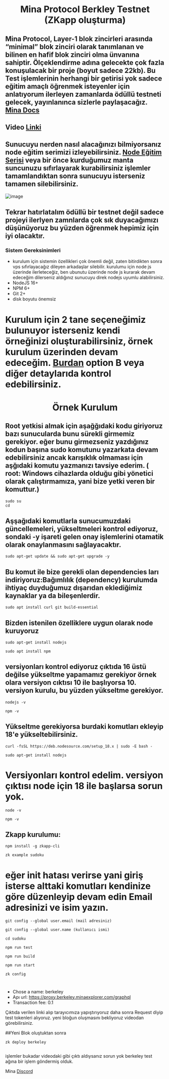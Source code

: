 <h1 align="center">Mina Protocol Berkley Testnet (ZKapp oluşturma)

## Mina Protocol, Layer-1 blok zincirleri arasında “minimal” blok zinciri olarak tanımlanan ve bilinen en hafif blok zinciri olma ünvanına sahiptir. Ölçeklendirme adına gelecekte çok fazla konuşulacak bir proje (boyut sadece 22kb). Bu Test işlemlerinin herhangi bir getirisi yok sadece eğitim amaçlı öğrenmek isteyenler için anlatıyorum ilerleyen zamanlarda ödüllü testneti gelecek, yayınlanınca sizlerle paylaşacağız. [Mina Docs](https://docs.minaprotocol.com/zkapps/how-to-write-a-zkapp)

## Video [Linki](https://youtu.be/62I0tvTnEfQ) 

## Sunucuyu nerden nasıl alacağınızı bilmiyorsanız node eğitim serimizi izleyebilirsiniz. [Node Eğitim Serisi](https://www.youtube.com/playlist?list=PLKxGUfdcj7MVXls2OvTpwx6CnpVJN685w) veya bir önce kurduğumuz manta suncunuzu sıfırlayarak kurabilirsiniz işlemler tamamlandıktan sonra sunucuyu isterseniz tamamen silebilirsiniz. 
 
![image](https://docs.minaprotocol.com/img/homepage/zkapp_developers.png)
## Tekrar hatırlatalım ödüllü bir testnet değil sadece projeyi ilerlyen zamnlarda çok sık duyacağımızı düşünüyoruz bu yüzden öğrenmek hepimiz için iyi olacaktır.

### Sistem Gereksinimleri
 - kurulum için sistemin özellikleri çok önemli değil, zaten bitirdikten sonra vps sıfırlayacağız dileyen arkadaşlar silebilir. kurulumu için node js üzerinde ilerleteceğiz, ben ubunutu üzerinde node js kurarak devam edeceğim dilerseniz aldığınız sunucuyu direk nodejs uyumlu alabilirsiniz.
 - NodeJS 16+
 - NPM 6+
 - Git 2+
 - disk boyutu önemsiz

 # Kurulum için 2 tane seçeneğimiz bulunuyor isterseniz kendi örneğinizi oluşturabilirsiniz, örnek kurulum üzerinden devam edeceğim. [Burdan](https://docs.minaprotocol.com/zkapps/how-to-write-a-zkapp) option B veya diğer detaylarıda kontrol edebilirsiniz.

<h1 align="center">Örnek Kurulum

  ## Root yetkisi almak için aşağğıdaki kodu giriyoruz bazı sunucularda bunu sürekli girmemiz gerekiyor. eğer bunu girmezseniz yazdığınız kodun başına sudo komutunu yazarkata devam edebilirsiniz ancak karışıklık olmaması için aşğıdaki komutu yazmanızı tavsiye ederim. ( root: Windows cihazlarda olduğu gibi yönetici olarak çalıştırmamıza, yani bize yetki veren bir komuttur.)
  ```
  sudo su
  cd
  ```

 ## Aşşağıdaki komutlarla sunucumuzdaki güncellemeleri, yükseltmeleri kontrol ediyoruz, sondaki -y işareti gelen onay işlemlerini otamatik olarak onaylanmasını sağlayacaktır.

  ```
 sudo apt-get update && sudo apt-get upgrade -y
  ```

 ## Bu komut ile bize gerekli olan dependencies ları indiriyoruz:Bağımlılık (dependency) kurulumda ihtiyaç duyduğumuz dışarıdan eklediğimiz kaynaklar ya da bileşenlerdir.

 ```
sudo apt install curl git build-essential
 ```

  ## Bizden istenilen özelliklere uygun olarak node kuruyoruz
   ```
sudo apt-get install nodejs
 ```
```
sudo apt install npm
```
 ## versiyonları kontrol ediyoruz çıktıda 16 üstü değilse yükseltme yapamamız gerekiyor örnek olara versiyon cıktısı 10 ile başlıyorsa 10. versiyon kurulu, bu yüzden yükseltme gerekiyor.
```
nodejs -v
```

```
npm -v
```
  
   ## Yükseltme gerekiyorsa burdaki komutları ekleyip 18'e yükseltebilirsiniz.
   
   ```
   curl -fsSL https://deb.nodesource.com/setup_18.x | sudo -E bash -
```
   ```
sudo apt-get install nodejs
```
# Versiyonları kontrol edelim. versiyon çıktısı node için 18 ile başlarsa sorun yok.

```
node -v
```

```
npm -v
```

## Zkapp kurulumu:
  ```
  npm install -g zkapp-cli
  ```
 ```
zk example sudoku
```
# eğer init hatası verirse yani giriş isterse alttaki komutları kendinize göre düzenleyip devam edin Email adresinizi ve isim yazın.

```
git config --global user.email (mail adresiniz)
```
```
git config --global user.name (kullanıcı ismi)
```
```
cd sudoku
```
```
npm run test
```
```
npm run build
```
```
npm run start
```
 
 
```
zk config
```
# 
 - Chose a name: berkeley 
 - Apı url: https://proxy.berkeley.minaexplorer.com/graphql
 - Transaction fee: 0.1

Çıktıda verilen linki alıp tarayıcımıza yapıştırıyoruz daha sonra Request diyip test tokenleri alıyoruz. yeni bloğun oluşmasını bekliyoruz videodan görebilirsiniz.

##Yeni Blok oluştuktan sonra 

```
zk deploy berkeley
 
  ```
işlemler bukadar videodaki gibi çıktı aldıysanız sorun yok berkeley test ağına bir işlem göndermiş olduk.

Mina [Discord](https://discord.gg/minaprotocol)
 

